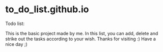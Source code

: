 # to_do_list.github.io
Todo list:

This is the basic project made by me. In this list, you can add, delete and strike out the tasks according to your wish.
Thanks for visiting :)
Have a nice day ;)
